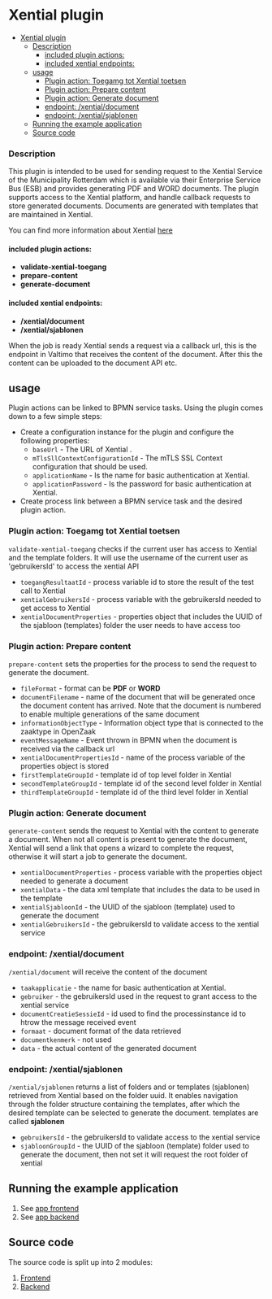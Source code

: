 # Xential plugin

<!-- TOC -->
* [Xential plugin](#xential-plugin)
    * [Description](#description)
      * [included plugin actions:](#included-plugin-actions)
      * [included xential endpoints:](#included-xential-endpoints)
  * [usage](#usage)
    * [Plugin action: Toegamg tot Xential toetsen](#plugin-action-toegamg-tot-xential-toetsen)
    * [Plugin action: Prepare content](#plugin-action-prepare-content)
    * [Plugin action: Generate document](#plugin-action-generate-document)
    * [endpoint: /xential/document](#endpoint-xentialdocument)
    * [endpoint: /xential/sjablonen](#endpoint-xentialsjablonen)
  * [Running the example application](#running-the-example-application)
  * [Source code](#source-code)
<!-- TOC -->

### Description

This plugin is intended to be used for sending request to the Xential Service of the Municipality Rotterdam which is
available
via their Enterprise Service Bus (ESB) and provides generating PDF and WORD documents. The plugin supports access to the
Xential platform, and handle callback requests to store generated documents. Documents are generated with templates that
are maintained in Xential.

You can find more information about Xential [here](https://www.xential.com/documentcreatie)

#### included plugin actions:

- <b>validate-xential-toegang</b>
- <b>prepare-content</b>
- <b>generate-document</b>

#### included xential endpoints:

- <b>/xential/document</b>
- <b>/xential/sjablonen</b>

When the job is ready Xential sends a request via a callback url, this is the endpoint in Valtimo that receives the
content of the document. After this the content can be uploaded to the document API etc.
<BR/>

## usage

Plugin actions can be linked to BPMN service tasks. Using the plugin comes down to a few simple steps:

* Create a configuration instance for the plugin and configure the following properties:
    * `baseUrl` - The URL of Xential .
    * `mTlsSllContextConfigurationId` - The mTLS SSL Context configuration that should be used.
    * `applicationName` - Is the name for basic authentication at Xential.
    * `applicationPassword` - Is the password for basic authentication at Xential.
* Create process link between a BPMN service task and the desired plugin action.

### Plugin action: Toegamg tot Xential toetsen

`validate-xential-toegang` checks if the current user has access to Xential and the template folders. It will use the
username of the current user as 'gebruikersId' to access the xential API

* `toegangResultaatId` - process variable id to store the result of the test call to Xential
* `xentialGebruikersId` - process variable with the gebruikersId needed to get access to Xential
* `xentialDocumentProperties` - properties object that includes the UUID of the sjabloon (templates) folder the user
  needs to have access too

### Plugin action: Prepare content

`prepare-content` sets the properties for the process to send the request to generate the document.

* `fileFormat` - format can be <b>PDF</b> or <b>WORD</b>
* `documentFilename` - name of the document that will be generated once the document content has arrived. Note that the
  document is numbered to enable multiple generations of the same document
* `informationObjectType` - Information object type that is connected to the zaaktype in OpenZaak
* `eventMessageName` - Event thrown in BPMN when the document is received via the callback url
* `xentialDocumentPropertiesId` - name of the process variable of the properties object is stored
* `firstTemplateGroupId` - template id of top level folder in Xential
* `secondTemplateGroupId` - template id of the second level folder in Xential
* `thirdTemplateGroupId` - template id of the third level folder in Xential

### Plugin action: Generate document

`generate-content` sends the request to Xential with the content to generate a document. When not all content is present
to generate the document, Xential will send a link that opens a wizard to complete the request, otherwise it will start
a job to generate the document.

* `xentialDocumentProperties` - process variable with the properties object needed to generate a document
* `xentialData` - the data xml template that includes the data to be used in the template
* `xentialSjabloonId` - the UUID of the sjabloon (template) used to generate the document
* `xentialGebruikersId` - the gebruikersId to validate access to the xential service

### endpoint: /xential/document

`/xential/document` will receive the content of the document

* `taakapplicatie` - the name for basic authentication at Xential.
* `gebruiker` - the gebruikersId used in the request to grant access to the xential service
* `documentCreatieSessieId` - id used to find the processinstance id to htrow the message received event
* `formaat` - document format of the data retrieved
* `documentkenmerk` - not used
* `data` - the actual content of the generated document

### endpoint: /xential/sjablonen

`/xential/sjablonen` returns a list of folders and or templates (sjablonen) retrieved from Xential based on the folder
uuid. It enables navigation through the folder structure containing the templates, after which the
desired template can be selected to generate the document. templates are called <b>sjablonen</b>

* `gebruikersId` - the gebruikersId to validate access to the xential service
* `sjabloonGroupId` - the UUID of the sjabloon (template) folder used to generate the document, then not set it will
  request the root folder of xential

## Running the example application
1. See [app frontend](../../frontend/README.md)
2. See [app backend](../README.md)
## Source code

The source code is split up into 2 modules:

1. [Frontend](../../frontend/projects/valtimo-plugins/xential)
2. [Backend](.)
